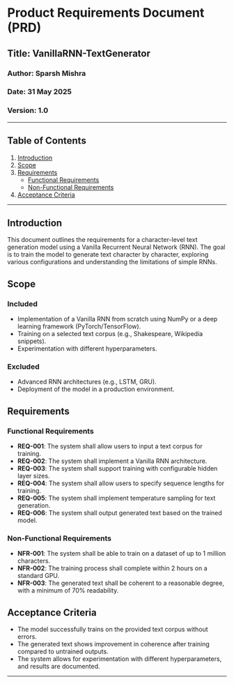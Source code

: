 # Product Requirements Document (PRD)

## Title: VanillaRNN-TextGenerator
### Author: Sparsh Mishra
### Date: 31 May 2025
### Version: 1.0

---

## Table of Contents
1. [Introduction](#introduction)
2. [Scope](#scope)
3. [Requirements](#requirements)
   - [Functional Requirements](#functional-requirements)
   - [Non-Functional Requirements](#non-functional-requirements)
4. [Acceptance Criteria](#acceptance-criteria)
---

## Introduction
This document outlines the requirements for a character-level text generation model using a Vanilla Recurrent Neural Network (RNN). The goal is to train the model to generate text character by character, exploring various configurations and understanding the limitations of simple RNNs.

## Scope
### Included
- Implementation of a Vanilla RNN from scratch using NumPy or a deep learning framework (PyTorch/TensorFlow).
- Training on a selected text corpus (e.g., Shakespeare, Wikipedia snippets).
- Experimentation with different hyperparameters.

### Excluded
- Advanced RNN architectures (e.g., LSTM, GRU).
- Deployment of the model in a production environment.

## Requirements

### Functional Requirements
- **REQ-001**: The system shall allow users to input a text corpus for training.
- **REQ-002**: The system shall implement a Vanilla RNN architecture.
- **REQ-003**: The system shall support training with configurable hidden layer sizes.
- **REQ-004**: The system shall allow users to specify sequence lengths for training.
- **REQ-005**: The system shall implement temperature sampling for text generation.
- **REQ-006**: The system shall output generated text based on the trained model.

### Non-Functional Requirements
- **NFR-001**: The system shall be able to train on a dataset of up to 1 million characters.
- **NFR-002**: The training process shall complete within 2 hours on a standard GPU.
- **NFR-003**: The generated text shall be coherent to a reasonable degree, with a minimum of 70% readability.

## Acceptance Criteria
- The model successfully trains on the provided text corpus without errors.
- The generated text shows improvement in coherence after training compared to untrained outputs.
- The system allows for experimentation with different hyperparameters, and results are documented.

---
